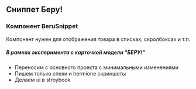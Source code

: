 ## Сниппет Беру!

### Компонент BeruSnippet

Компонент нужен для отображения товара в списках, скролбоксах и т.п.

##### В рамках _эксперимента_ с карточкой модели "БЕРУ!"
- Переносим с основного проекта с минимальными изменениями
- Пишем только спеки и hermione скриншоты
- Делаем ui в stroybook
